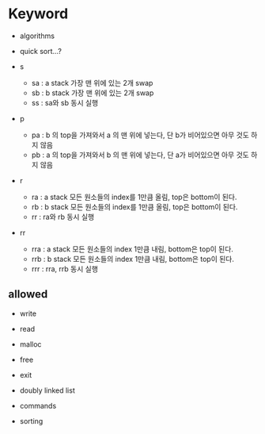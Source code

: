 # Keyword

- algorithms
- quick sort...?

- s
  - sa : a stack 가장 맨 위에 있는 2개 swap
  - sb : b stack 가장 맨 위에 있는 2개 swap
  - ss : sa와 sb 동시 실행
- p
  - pa : b 의 top을 가져와서 a 의 맨 위에 넣는다, 단 b가 비어있으면 아무 것도 하지 않음
  - pb : a 의 top을 가져와서 b 의 맨 위에 넣는다, 단 a가 비어있으면 아무 것도 하지 않음
- r
  - ra : a stack 모든 원소들의 index를 1만큼 올림, top은 bottom이 된다.
  - rb : b stack 모든 원소들의 index를 1만큼 올림, top은 bottom이 된다.
  - rr : ra와 rb 동시 실행
- rr
  - rra : a stack 모든 원소들의 index 1만큼 내림, bottom은 top이 된다.
  - rrb : b stack 모든 원소들의 index 1만큼 내림, bottom은 top이 된다.
  - rrr : rra, rrb 동시 실행

## allowed

- write
- read
- malloc
- free
- exit

- doubly linked list
- commands
- sorting
